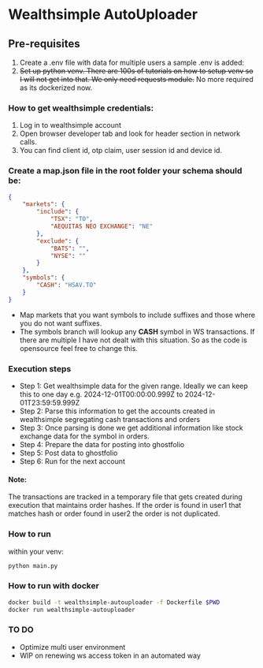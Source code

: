 # Wealthsimple AutoUploader

## Pre-requisites
1. Create a .env file with data for multiple users a sample .env is added:
2. <s>Set up python venv. There are 100s of tutorials on how to setup venv so I will not get into that. We only need requests module.</s> No more required as its dockerized now.

### How to get wealthsimple credentials:
1. Log in to wealthsimple account
2. Open browser developer tab and look for header section in network calls.
3. You can find client id, otp claim, user session id and device id.

### Create a map.json file in the root folder your schema should be:
```json
{
    "markets": {
        "include": {
            "TSX": "TO",
            "AEQUITAS NEO EXCHANGE": "NE"
        },
        "exclude": {
            "BATS": "",
            "NYSE": ""
        }
    },
    "symbols": {
        "CASH": "HSAV.TO"
    }
}
```

- Map markets that you want symbols to include suffixes and those where you do not want suffixes.
- The symbols branch will lookup any **CASH** symbol in WS transactions. If there are multiple I have not dealt with this situation. So as the code is opensource feel free to change this.

### Execution steps
- Step 1: Get wealthsimple data for the given range. Ideally we can keep this to one day e.g. 2024-12-01T00:00:00.999Z to 2024-12-01T23:59:59.999Z
- Step 2: Parse this information to get the accounts created in wealthsimple segregating cash transactions and orders
- Step 3: Once parsing is done we get additional information like stock exchange data for the symbol in orders.
- Step 4: Prepare the data for posting into ghostfolio
- Step 5: Post data to ghostfolio
- Step 6: Run for the next account

#### Note:
The transactions are tracked in a temporary file that gets created during execution that maintains order hashes. If the order is found in user1 that matches hash or order found in user2 the order is not duplicated.

### How to run
within your venv: 
```bash
python main.py
```

### How to run with docker
```bash
docker build -t wealthsimple-autouploader -f Dockerfile $PWD
docker run wealthsimple-autouploader
```

### TO DO
- Optimize multi user environment
- WIP on renewing ws access token in an automated way